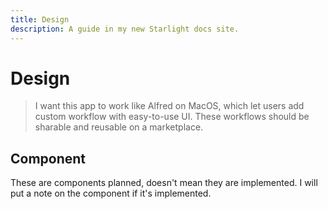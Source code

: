 ```yaml
---
title: Design
description: A guide in my new Starlight docs site.
---
```


# Design

> I want this app to work like Alfred on MacOS, which let users add custom workflow with easy-to-use UI.
> These workflows should be sharable and reusable on a marketplace.

## Component

These are components planned, doesn't mean they are implemented. I will put a note on the component if it's implemented.
